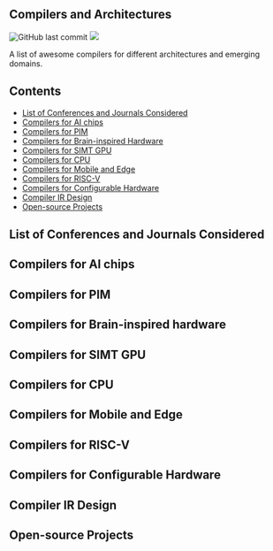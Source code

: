 ## Compilers and Architectures
![GitHub last commit](https://img.shields.io/github/last-commit/KnowingNothing/compiler-and-arch)
[![](https://cdn.rawgit.com/sindresorhus/awesome/d7305f38d29fed78fa85652e3a63e154dd8e8829/media/badge.svg)](https://github.com/sindresorhus/awesome)

A list of awesome compilers for different architectures and emerging domains.

## Contents

- [List of Conferences and Journals Considered](#list-of-conferences-and-journals-considered)
- [Compilers for AI chips](#compilers-for-ai-chips)
- [Compilers for PIM](#compilers-for-pim)
- [Compilers for Brain-inspired Hardware](#compilers-for-brain-inspired-hardware)
- [Compilers for SIMT GPU](#compilers-for-simt-gpu)
- [Compilers for CPU](#compilers-for-cpu)
- [Compilers for Mobile and Edge](#compilers-for-mobile-and-edge)
- [Compilers for RISC-V](#compilers-for-risc-v)
- [Compilers for Configurable Hardware](#compilers-for-configurable-hardware)
- [Compiler IR Design](#compiler-ir-design)
- [Open-source Projects](#open-source-projects)


## List of Conferences and Journals Considered


## Compilers for AI chips


## Compilers for PIM


## Compilers for Brain-inspired hardware


## Compilers for SIMT GPU


## Compilers for CPU


## Compilers for Mobile and Edge


## Compilers for RISC-V


## Compilers for Configurable Hardware


## Compiler IR Design


## Open-source Projects